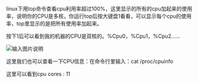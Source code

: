 linux下用top命令查看cpu利用率超过100%，这里显示的所有的cpu加起来的使用率，说明你的CPU是多核，你运行top后按大键盘1看看，可以显示每个cpu的使用率，top里显示的是把所有使用率加起来。

按下1后可以看到我的机器的CPU是双核的。%Cpu0，%Cpu1，%Cpu2......

![输入图片说明](https://images.gitee.com/uploads/images/2018/1009/090959_66c1e25f_87650.png "9Y70@H`2}N7@LB6SOXKGF)E.png")

这里我们也可以查看一下CPU信息：在命令行里输入：cat /proc/cpuinfo


这里可以看到cpu cores : 11

